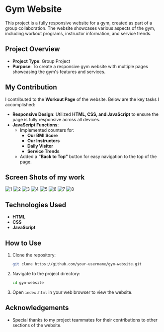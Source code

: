 # Gym Website

This project is a fully responsive website for a gym, created as part of a group collaboration. The website showcases various aspects of the gym, including workout programs, instructor information, and service trends.

## Project Overview

- **Project Type**: Group Project
- **Purpose**: To create a responsive gym website with multiple pages showcasing the gym's features and services.

## My Contribution

I contributed to the **Workout Page** of the website. Below are the key tasks I accomplished:

- **Responsive Design**: Utilized **HTML, CSS, and JavaScript** to ensure the page is fully responsive across all devices.
- **JavaScript Functions**:
  - Implemented counters for:
    - **Our BMI Score**
    - **Our Instructors**
    - **Daily Visitor**
    - **Service Trends**
  - Added a **"Back to Top"** button for easy navigation to the top of the page.
## Screen Shots of my work
![1](https://github.com/user-attachments/assets/19c41b86-1e99-49cc-b548-e7b91508458c)
![2](https://github.com/user-attachments/assets/3351a77f-a6e1-4e82-a1c6-6ae8cc498f4c)
![3](https://github.com/user-attachments/assets/8dc543fb-f902-456b-9ab6-9dd8cb687365)
![4](https://github.com/user-attachments/assets/d9c48864-a45c-491c-bb27-d9a6c0ae570b)
![5](https://github.com/user-attachments/assets/7001fb52-7307-41ef-9ff3-06741897edae)
![6](https://github.com/user-attachments/assets/a61e2825-0703-4416-b27a-21e115c07f3e)
![7](https://github.com/user-attachments/assets/60602f46-91e6-43e3-a586-662c23b59bfe)
![8](https://github.com/user-attachments/assets/9acbb81f-fc16-4ede-b8c3-68ac4a9600ed)


## Technologies Used

- **HTML**
- **CSS**
- **JavaScript**

## How to Use

1. Clone the repository:
    ```bash
    git clone https://github.com/your-username/gym-website.git
    ```
2. Navigate to the project directory:
    ```bash
    cd gym-website
    ```
3. Open `index.html` in your web browser to view the website.

## Acknowledgements

- Special thanks to my project teammates for their contributions to other sections of the website.


